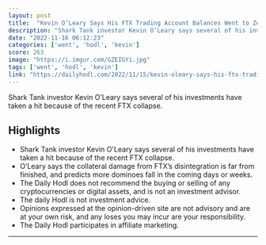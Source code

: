 ```yaml
---
layout: post
title:  "Kevin O’Leary Says His FTX Trading Account Balances Went to Zero, Predicts Wave of Forced Liquidations in Next 10 Days - The Daily Hodl"
description: "Shark Tank investor Kevin O’Leary says several of his investments have taken a hit because of the recent FTX collapse."
date: "2022-11-16 06:12:23"
categories: ['went', 'hodl', 'kevin']
score: 263
image: "https://i.imgur.com/GZEIGYi.jpg"
tags: ['went', 'hodl', 'kevin']
link: "https://dailyhodl.com/2022/11/15/kevin-oleary-says-his-ftx-trading-account-balances-went-to-zero-predicts-wave-of-forced-liquidations-in-next-10-days/"
---
```


Shark Tank investor Kevin O’Leary says several of his investments have taken a hit because of the recent FTX collapse.

## Highlights

- Shark Tank investor Kevin O'Leary says several of his investments have taken a hit because of the recent FTX collapse.
- O’Leary says the collateral damage from FTX’s disintegration is far from finished, and predicts more dominoes fall in the coming days or weeks.
- The Daily Hodl does not recommend the buying or selling of any cryptocurrencies or digital assets, and is not an investment advisor.
- The daily Hodl is not investment advice.
- Opinions expressed at the opinion-driven site are not advisory and are at your own risk, and any loses you may incur are your responsibility.
- The Daily Hodl participates in affiliate marketing.

---
